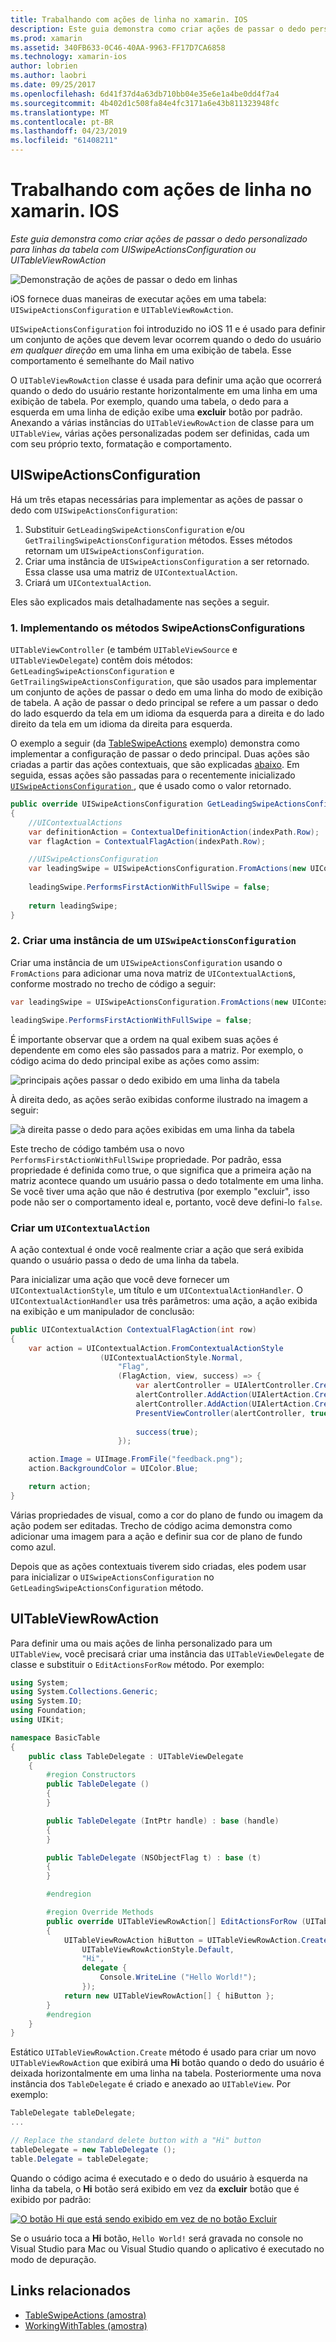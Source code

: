 ```yaml
---
title: Trabalhando com ações de linha no xamarin. IOS
description: Este guia demonstra como criar ações de passar o dedo personalizado para linhas da tabela com UISwipeActionsConfiguration ou UITableViewRowAction
ms.prod: xamarin
ms.assetid: 340FB633-0C46-40AA-9963-FF17D7CA6858
ms.technology: xamarin-ios
author: lobrien
ms.author: laobri
ms.date: 09/25/2017
ms.openlocfilehash: 6d41f37d4a63db710bb04e35e6e1a4be0dd4f7a4
ms.sourcegitcommit: 4b402d1c508fa84e4fc3171a6e43b811323948fc
ms.translationtype: MT
ms.contentlocale: pt-BR
ms.lasthandoff: 04/23/2019
ms.locfileid: "61408211"
---
```

# <a name="working-with-row-actions-in-xamarinios"></a>Trabalhando com ações de linha no xamarin. IOS

_Este guia demonstra como criar ações de passar o dedo personalizado para linhas da tabela com UISwipeActionsConfiguration ou UITableViewRowAction_

![Demonstração de ações de passar o dedo em linhas](row-action-images/action02.png)

iOS fornece duas maneiras de executar ações em uma tabela: `UISwipeActionsConfiguration` e `UITableViewRowAction`.

`UISwipeActionsConfiguration` foi introduzido no iOS 11 e é usado para definir um conjunto de ações que devem levar ocorrem quando o dedo do usuário _em qualquer direção_ em uma linha em uma exibição de tabela. Esse comportamento é semelhante do Mail nativo 

O `UITableViewRowAction` classe é usada para definir uma ação que ocorrerá quando o dedo do usuário restante horizontalmente em uma linha em uma exibição de tabela.
Por exemplo, quando uma tabela, o dedo para a esquerda em uma linha de edição exibe uma **excluir** botão por padrão. Anexando a várias instâncias do `UITableViewRowAction` de classe para um `UITableView`, várias ações personalizadas podem ser definidas, cada um com seu próprio texto, formatação e comportamento.


## <a name="uiswipeactionsconfiguration"></a>UISwipeActionsConfiguration

Há um três etapas necessárias para implementar as ações de passar o dedo com `UISwipeActionsConfiguration`:

1. Substituir `GetLeadingSwipeActionsConfiguration` e/ou `GetTrailingSwipeActionsConfiguration` métodos. Esses métodos retornam um `UISwipeActionsConfiguration`. 
2. Criar uma instância de `UISwipeActionsConfiguration` a ser retornado. Essa classe usa uma matriz de `UIContextualAction`.
3. Criará um `UIContextualAction`.

Eles são explicados mais detalhadamente nas seções a seguir.

### <a name="1-implementing-the-swipeactionsconfigurations-methods"></a>1. Implementando os métodos SwipeActionsConfigurations

`UITableViewController` (e também `UITableViewSource` e `UITableViewDelegate`) contêm dois métodos: `GetLeadingSwipeActionsConfiguration` e `GetTrailingSwipeActionsConfiguration`, que são usados para implementar um conjunto de ações de passar o dedo em uma linha do modo de exibição de tabela. A ação de passar o dedo principal se refere a um passar o dedo do lado esquerdo da tela em um idioma da esquerda para a direita e do lado direito da tela em um idioma da direita para esquerda. 

O exemplo a seguir (da [TableSwipeActions](https://developer.xamarin.com/samples/monotouch/TableSwipeActions) exemplo) demonstra como implementar a configuração de passar o dedo principal. Duas ações são criadas a partir das ações contextuais, que são explicadas [abaixo](#create-uicontextualaction). Em seguida, essas ações são passadas para o recentemente inicializado [ `UISwipeActionsConfiguration` ](#create-uiswipeactionsconfigurations), que é usado como o valor retornado.


```csharp
public override UISwipeActionsConfiguration GetLeadingSwipeActionsConfiguration(UITableView tableView, NSIndexPath indexPath)
{
    //UIContextualActions
    var definitionAction = ContextualDefinitionAction(indexPath.Row);
    var flagAction = ContextualFlagAction(indexPath.Row);

    //UISwipeActionsConfiguration
    var leadingSwipe = UISwipeActionsConfiguration.FromActions(new UIContextualAction[] { flagAction, definitionAction });
    
    leadingSwipe.PerformsFirstActionWithFullSwipe = false;
    
    return leadingSwipe;
}  
```

<a name="create-uiswipeactionsconfigurations" />

### <a name="2-instantiate-a-uiswipeactionsconfiguration"></a>2. Criar uma instância de um `UISwipeActionsConfiguration`

Criar uma instância de um `UISwipeActionsConfiguration` usando o `FromActions` para adicionar uma nova matriz de `UIContextualAction`s, conforme mostrado no trecho de código a seguir:

```csharp
var leadingSwipe = UISwipeActionsConfiguration.FromActions(new UIContextualAction[] { flagAction, definitionAction })

leadingSwipe.PerformsFirstActionWithFullSwipe = false;
```

É importante observar que a ordem na qual exibem suas ações é dependente em como eles são passados para a matriz. Por exemplo, o código acima do dedo principal exibe as ações como assim:

![principais ações passar o dedo exibido em uma linha da tabela](row-action-images/action03.png)

À direita dedo, as ações serão exibidas conforme ilustrado na imagem a seguir:

![à direita passe o dedo para ações exibidas em uma linha da tabela](row-action-images/action04.png)

Este trecho de código também usa o novo `PerformsFirstActionWithFullSwipe` propriedade. Por padrão, essa propriedade é definida como true, o que significa que a primeira ação na matriz acontece quando um usuário passa o dedo totalmente em uma linha. Se você tiver uma ação que não é destrutiva (por exemplo "excluir", isso pode não ser o comportamento ideal e, portanto, você deve defini-lo `false`.

<a name="create-uicontextualaction" />

### <a name="create-a-uicontextualaction"></a>Criar um `UIContextualAction`

A ação contextual é onde você realmente criar a ação que será exibida quando o usuário passa o dedo de uma linha da tabela.

Para inicializar uma ação que você deve fornecer um `UIContextualActionStyle`, um título e um `UIContextualActionHandler`. O `UIContextualActionHandler` usa três parâmetros: uma ação, a ação exibida na exibição e um manipulador de conclusão:

```csharp
public UIContextualAction ContextualFlagAction(int row)
{
    var action = UIContextualAction.FromContextualActionStyle
                    (UIContextualActionStyle.Normal,
                        "Flag",
                        (FlagAction, view, success) => {
                            var alertController = UIAlertController.Create($"Report {words[row]}?", "", UIAlertControllerStyle.Alert);
                            alertController.AddAction(UIAlertAction.Create("Cancel", UIAlertActionStyle.Cancel, null)); 
                            alertController.AddAction(UIAlertAction.Create("Yes", UIAlertActionStyle.Destructive, null));
                            PresentViewController(alertController, true, null);
                            
                            success(true);
                        });

    action.Image = UIImage.FromFile("feedback.png");
    action.BackgroundColor = UIColor.Blue;

    return action;
}
```

Várias propriedades de visual, como a cor do plano de fundo ou imagem da ação podem ser editadas. Trecho de código acima demonstra como adicionar uma imagem para a ação e definir sua cor de plano de fundo como azul.

Depois que as ações contextuais tiverem sido criadas, eles podem usar para inicializar o `UISwipeActionsConfiguration` no `GetLeadingSwipeActionsConfiguration` método.

## <a name="uitableviewrowaction"></a>UITableViewRowAction

Para definir uma ou mais ações de linha personalizado para um `UITableView`, você precisará criar uma instância das `UITableViewDelegate` de classe e substituir o `EditActionsForRow` método. Por exemplo:

```csharp
using System;
using System.Collections.Generic;
using System.IO;
using Foundation;
using UIKit;

namespace BasicTable
{
    public class TableDelegate : UITableViewDelegate
    {
        #region Constructors
        public TableDelegate ()
        {
        }

        public TableDelegate (IntPtr handle) : base (handle)
        {
        }

        public TableDelegate (NSObjectFlag t) : base (t)
        {
        }

        #endregion

        #region Override Methods
        public override UITableViewRowAction[] EditActionsForRow (UITableView tableView, NSIndexPath indexPath)
        {
            UITableViewRowAction hiButton = UITableViewRowAction.Create (
                UITableViewRowActionStyle.Default,
                "Hi",
                delegate {
                    Console.WriteLine ("Hello World!");
                });
            return new UITableViewRowAction[] { hiButton };
        }
        #endregion
    }
}
```

Estático `UITableViewRowAction.Create` método é usado para criar um novo `UITableViewRowAction` que exibirá uma **Hi** botão quando o dedo do usuário é deixada horizontalmente em uma linha na tabela. Posteriormente uma nova instância dos `TableDelegate` é criado e anexado ao `UITableView`. Por exemplo:

```csharp
TableDelegate tableDelegate;
...

// Replace the standard delete button with a "Hi" button
tableDelegate = new TableDelegate ();
table.Delegate = tableDelegate;

```

Quando o código acima é executado e o dedo do usuário à esquerda na linha da tabela, o **Hi** botão será exibido em vez da **excluir** botão que é exibido por padrão:

[![](row-action-images/action01.png "O botão Hi que está sendo exibido em vez de no botão Excluir")](row-action-images/action01.png#lightbox)

Se o usuário toca a **Hi** botão, `Hello World!` será gravada no console no Visual Studio para Mac ou Visual Studio quando o aplicativo é executado no modo de depuração.



## <a name="related-links"></a>Links relacionados

- [TableSwipeActions (amostra)](https://developer.xamarin.com/samples/monotouch/TableSwipeActions)
- [WorkingWithTables (amostra)](https://developer.xamarin.com/samples/monotouch/WorkingWithTables)
